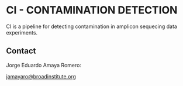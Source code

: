 # CI - CONTAMINATION DETECTION

CI is a pipeline for detecting contamination in amplicon sequecing data experiments.

## Contact

Jorge Eduardo Amaya Romero:

jamayaro@broadinstitute.org

